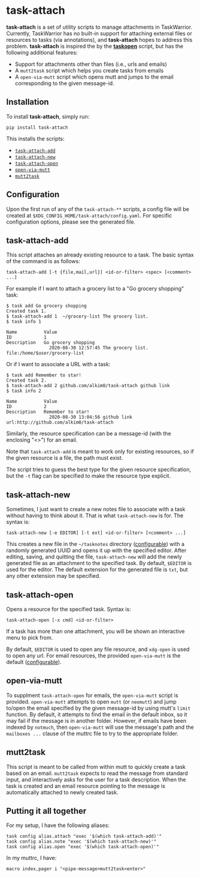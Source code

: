 # **task-attach**
**task-attach** is a set of utility scripts to manage attachments in TaskWarrior. Currently, TaskWarrior has no built-in support for attaching external files or resources to tasks (via annotations), and **task-attach** hopes to address this problem. **task-attach** is inspired the by the [**taskopen**](https://github.com/ValiValpas/taskopen) script, but has the following additional features:
- Support for attachments other than files (i.e., urls and emails)
- A `mutt2task` script which helps you create tasks from emails
- A `open-via-mutt` script which opens mutt and jumps to the email corresponding to the given message-id.

## Installation
To install **task-attach**, simply run:
```
pip install task-attach
```
This installs the scripts:
- [`task-attach-add`](#task-attach-add)
- [`task-attach-new`](#task-attach-new)
- [`task-attach-open`](#task-attach-open)
- [`open-via-mutt`](#open-via-mutt)
- [`mutt2task`](#mutt2task)


## Configuration
Upon the first run of any of the `task-attach-**` scripts, a config file will be created at `$XDG_CONFIG_HOME/task-attach/config.yaml`. For specific configuration options, please see the generated file.


## task-attach-add
This script attaches an already existing resource to a task. The basic syntax of the command is as follows:
```
task-attach-add [-t {file,mail,url}] <id-or-filter> <spec> [<comment> ...]
```
For example if I want to attach a grocery list to a "Go grocery shopping" task:
```
$ task add Go grocery shopping
Created task 1.
$ task-attach-add 1  ~/grocery-list The grocery list.
$ task info 1

Name          Value
ID            1
Description   Go grocery shopping
                2020-08-30 12:57:45 The grocery list. file:/home/$user/grocery-list
```
Or if I want to associate a URL with a task:
```
$ task add Remember to star!
Created task 2.
$ task-attach-add 2 github.com/alkim0/task-attach github link
$ task info 2

Name          Value
ID            2
Description   Remember to star!
                2020-08-30 13:04:56 github link url:http://github.com/alkim0/task-attach
```
Similarly, the resource specification can be a message-id (with the enclosing "<>") for an email.

Note that `task-attach-add` is meant to work only for existing resources, so if the given resource is a file, the path must exist.

The script tries to guess the best type for the given resource specification, but the `-t` flag can be specified to make the resource type explicit.


## task-attach-new
Sometimes, I just want to create a new notes file to associate with a task without having to think about it. That is what `task-attach-new` is for. The syntax is:
```
task-attach-new [-e EDITOR] [-t ext] <id-or-filter> [<comment> ...]
```
This creates a new file in the `~/tasknotes` directory ([configurable](#configuration)) with a randomly generated UUID and opens it up with the specified editor. After editing, saving, and quitting the file, `task-attach-new` will add the newly generated file as an attachment to the specified task. By default, `$EDITOR` is used for the editor. The default extension for the generated file is `txt`, but any other extension may be specified.


## task-attach-open
Opens a resource for the specified task. Syntax is:
```
task-attach-open [-x cmd] <id-or-filter>
```
If a task has more than one attachment, you will be shown an interactive menu to pick from.

By default, `$EDITOR` is used to open any file resource, and `xdg-open` is used to open any url. For email resources, the provided `open-via-mutt` is the default ([configurable](#configuration)).


## open-via-mutt
To supplment `task-attach-open` for emails, the `open-via-mutt` script is provided. `open-via-mutt` attempts to open `mutt` (or `neomutt`) and jump to/open the email specified by the given message-id by using mutt's `limit` function. By default, it attempts to find the email in the default inbox, so it may fail if the message is in another folder. However, if emails have been indexed by `notmuch`, then `open-via-mutt` will use the message's path and the `mailboxes ...` clause of the muttrc file to try to the appropriate folder.


## mutt2task
This script is meant to be called from within mutt to quickly create a task based on an email. `mutt2task` expects to read the message from standard input, and interactively asks for the user for a task description. When the task is created and an email resource pointing to the message is automatically attached to newly created task.


## Putting it all together
For my setup, I have the following aliases:
```
task config alias.attach "exec '$(which task-attach-add)'"
task config alias.note "exec '$(which task-attach-new)'"
task config alias.open "exec '$(which task-attach-open)'"
```

In my muttrc, I have:
```
macro index,pager i "<pipe-message>mutt2task<enter>"
```

